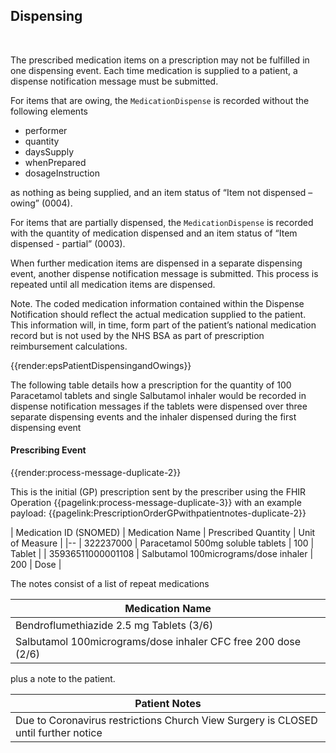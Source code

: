 ## Dispensing

<br>

The prescribed medication items on a prescription may not be fulfilled in one dispensing event. Each time medication is supplied to a patient, a dispense notification message must be submitted.

For items that are owing, the `MedicationDispense` is recorded without the following elements 

- performer
- quantity
- daysSupply
- whenPrepared
- dosageInstruction 

as nothing as being supplied, and an item status of “Item not dispensed – owing” (0004).

For items that are partially dispensed, the `MedicationDispense` is recorded with the quantity of medication dispensed and an item status of “Item dispensed - partial” (0003).

When further medication items are dispensed in a separate dispensing event, another dispense notification message is submitted. This process is repeated until all medication items are dispensed.

Note. The coded medication information contained within the Dispense Notification should reflect the actual medication supplied to the patient. This information will, in time, form part of the patient’s national medication record but is not used by the NHS BSA as part of prescription reimbursement calculations.

{{render:epsPatientDispensingandOwings}}

The following table details how a prescription for the quantity of 100 Paracetamol tablets and single Salbutamol inhaler would be recorded in dispense notification messages if the tablets were dispensed over three separate dispensing events and the inhaler dispensed during the first dispensing event

#### Prescribing Event 

{{render:process-message-duplicate-2}}

This is the initial (GP) prescription sent by the prescriber using the FHIR Operation {{pagelink:process-message-duplicate-3}} with an example payload:
{{pagelink:PrescriptionOrderGPwithpatientnotes-duplicate-2}}

| Medication ID (SNOMED) | Medication Name | Prescribed Quantity | Unit of Measure |
|--
| 322237000 | Paracetamol 500mg soluble tablets | 100 | Tablet |
| 35936511000001108 | Salbutamol 100micrograms/dose inhaler | 200 | Dose |

The notes consist of a list of repeat medications

| Medication Name |
|--
| Bendroflumethiazide 2.5 mg Tablets (3/6) |
| Salbutamol 100micrograms/dose inhaler CFC free 200 dose (2/6) |

plus a note to the patient. 

| Patient Notes |
|--
| Due to Coronavirus restrictions Church View Surgery is CLOSED until further notice | 
